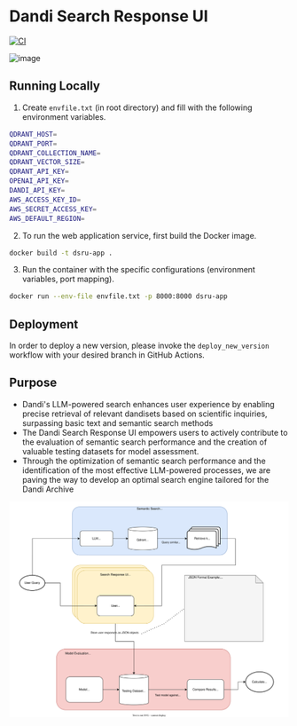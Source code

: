 # Dandi Search Response UI

[![CI](https://github.com/jamino30/dandi-search-response-ui/actions/workflows/docker-image.yml/badge.svg)](https://github.com/jamino30/dandi-search-response-ui/actions/workflows/docker-image.yml)

![image](media/ui-demo.gif)

## Running Locally

1. Create ```envfile.txt``` (in root directory) and fill with the following environment variables.
```bash
QDRANT_HOST=
QDRANT_PORT=
QDRANT_COLLECTION_NAME=
QDRANT_VECTOR_SIZE=
QDRANT_API_KEY=
OPENAI_API_KEY=
DANDI_API_KEY=
AWS_ACCESS_KEY_ID=
AWS_SECRET_ACCESS_KEY=
AWS_DEFAULT_REGION=
```

2. To run the web application service, first build the Docker image.

```bash
docker build -t dsru-app .
```

3. Run the container with the specific configurations (environment variables, port mapping).

```bash
docker run --env-file envfile.txt -p 8000:8000 dsru-app
```

## Deployment

In order to deploy a new version, please invoke the `deploy_new_version` workflow with your desired branch in 
GitHub Actions.

## Purpose

- Dandi's LLM-powered search enhances user experience by enabling precise retrieval of relevant dandisets based on scientific inquiries, surpassing basic text and semantic search methods
- The Dandi Search Response UI empowers users to actively contribute to the evaluation of semantic search performance and the creation of valuable testing datasets for model assessment.
- Through the optimization of semantic search performance and the identification of the most effective LLM-powered processes, we are paving the way to develop an optimal search engine tailored for the Dandi Archive

<img src="media/llm-search.drawio.svg" alt="LLM Search Roadmap">
